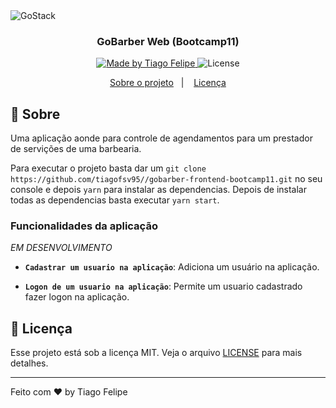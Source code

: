 <img alt="GoStack" src="https://storage.googleapis.com/golden-wind/bootcamp-gostack/header-desafios.png" />

<h3 align="center">
  GoBarber Web (Bootcamp11)
</h3>

<p align="center">
  <a href="https://www.linkedin.com/in/tiago-felipe-sanches-vieira-457764139/r">
    <img alt="Made by Tiago Felipe" src="https://img.shields.io/badge/made%20by-Tiago%20Felipe-%2304D361">
  </a>

  <img alt="License" src="https://img.shields.io/badge/license-MIT-%2304D361">
</p>

<p align="center">
  <a href="#rocket">Sobre o projeto</a>&nbsp;&nbsp;&nbsp;|&nbsp;&nbsp;&nbsp;
  <a href="#memo-licença">Licença</a>
</p>

## :rocket: Sobre

Uma aplicação aonde para controle de agendamentos para um prestador de servições de uma barbearia.

Para executar o projeto basta dar um `git clone https://github.com/tiagofsv95//gobarber-frontend-bootcamp11.git` no seu console e depois `yarn` para instalar as dependencias. Depois de instalar todas as dependencias basta executar `yarn start`.

### Funcionalidades da aplicação

 _EM DESENVOLVIMENTO_

- **`Cadastrar um usuario na aplicação`**: Adiciona um usuário na aplicação.

- **`Logon de um usuario na aplicação`**: Permite um usuario cadastrado fazer logon na aplicação.


## :memo: Licença

Esse projeto está sob a licença MIT. Veja o arquivo [LICENSE](LICENSE) para mais detalhes.

---

Feito com ❤️ by Tiago Felipe
